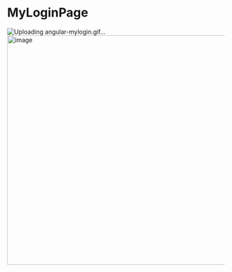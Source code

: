 # MyLoginPage

![Uploading angular-mylogin.gif…]()
<img width="533" alt="image" src="https://github.com/Sasaliha/Sasaliha.github.io/assets/77535648/4a1b9d3c-f282-4b2a-a37e-22b6519ea8ea">
